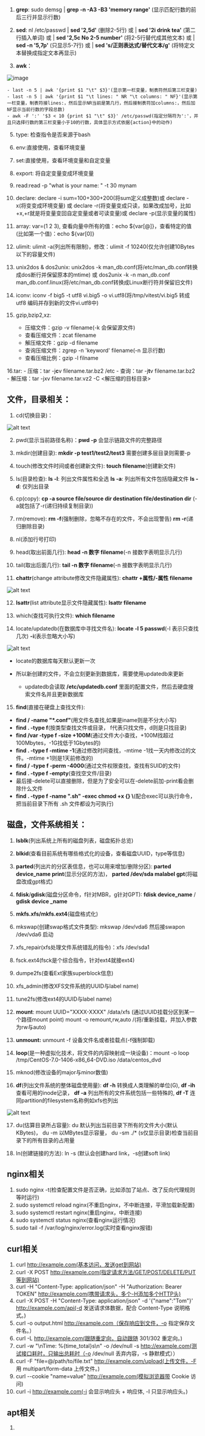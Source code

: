 1. **grep**: sudo demsg | **grep -n -A3 -B3 'memory range'** (显示匹配行数的前后三行并显示行数)
2. **sed**: nl /etc/passwd | **sed '2,5d'** (删除2-5行) 或 | **sed '2i drink tea'** (第二行插入单词) 或 | **sed '2,5c No 2-5 number'** (将2-5行替代成其他文本) 或 | **sed -n '5,7p'** (只显示5-7行) 或 | **sed 's/正则表达式/替代文本/g'** (将特定文本替换成指定文本再显示)

3. **awk**：

![image](https://github.com/user-attachments/assets/99709d14-7fe4-4877-9afa-362c6eaecfbe)

    - last -n 5 | awk '{print $1 "\t" $3}'(显示第一栏变量，制表符然后第三栏变量)
    - last -n 5 | awk '{print $1 "\t lines: " NR "\t columns: " NF}'(显示第一栏变量，制表符接lines:，然后显示NR当前是第几行，然后接制表符加columns:，然后加NF显示当前行数的字段总数)
    - awk -F ':' '$3 < 10 {print $1 "\t" $3}' /etc/passwd(指定分隔符为':'，并且只选择行数的第三栏变量小于10的行数，具体显示方式依据{action}中的动作)

5. type: 检查指令是否来源于bash

6. env:直接使用，查看环境变量

7. set:直接使用，查看环境变量和自定变量

8. export: 将自定变量变成环境变量

9. read:read -p "what is your name: " -t 30 mynam

10. declare: declare -i sum=100+300+200(将sum定义成整数)或 declare -x(将变变成环境变量) 或 declare -r(将变量变成只读，如果改成加号，比如+x,+r就是将变量变回自定变量或者可读变量)或 declare -p(显示变量的属性)

11. array: var=(1 2 3), 查看向量中所有的值：echo ${var[@]}，查看特定的值(比如第一个值)：echo ${var[0]} 

12. ulimit: ulimit -a(列出所有限制)，修改：ulimit -f 10240(仅允许创建10Bytes以下的容量文件)

13. unix2dos & dos2unix: unix2dos -k man_db.conf(将/etc/man_db.conf转换成dos断行并保留原本的mtime) 或 dos2unix -k -n man_db.conf man_db.conf.linux(将/etc/man_db.conf转换成Linux断行符并保留旧文件)

14. iconv: iconv -f big5 -t utf8 vi.big5 -o vi.utf8(将/tmp/vitest/vi.big5 转成 utf8 编码并存到新的文件vi.utf8中)

15. gzip,bzip2,xz:
    - 压缩文件：gzip -v filename(-k 会保留源文件)
    - 查看压缩文件：zcat filename
    - 解压缩文件：gzip -d filename
    - 查询压缩文件：zgrep -n 'keyword' filename(-n 显示行数)
    - 查看压缩比例：gzip -l filname

16.tar:
    - 压缩：tar -j**c**v filename.tar.bz2 /etc
    - 查询：tar -j**t**v filename.tar.bz2
    - 解压缩：tar -jxv filename.tar.vz2 -C <解压缩的目标目录>
## 文件，目录相关：
1. cd(切换目录)：

![alt text](image-3.png)

2. pwd(显示当前路径名称)：**pwd -p** 会显示链路文件的完整路径

3. mkdir(创建目录): **mkdir -p test1/test2/test3** 需要创建多层目录则需要-p 

4. touch(修改文件时间或者创建新文件): **touch filename**(创建新文件)

5. ls(目录检查): **ls -l**: 列出文件属性和全选 **ls -a**: 列出所有文件包括隐藏文件 **ls -d**: 仅列出目录

6. cp(copy): **cp -a source file/source dir destination file/destination dir** (-a就包括了-r(递归持续复制目录))

7. rm(remove): **rm -f**(强制删除，忽略不存在的文件，不会出现警告) **rm -r**(递归删除目录)

8. nl(添加行号打印)

9. head(取出前面几行): **head -n 数字 filename**(-n 接数字表明显示几行)

10. tail(取出后面几行): **tail -n 数字 filename**(-n 接数字表明显示几行)

11. **chattr**(change attribute修改文件隐藏属性): **chattr +属性/-属性 filename**

![alt text](image-4.png)

12. **lsattr**(list attribute显示文件隐藏属性): **lsattr filename**

13. which(查找可执行文件): **which filename**

14. locate/updatedb(在数据库中寻找文件名): **locate -l 5 passwd**(-l 表示只查找几次) **-i**(表示忽略大小写)

![alt text](image-5.png)

- locate的数据库每天默认更新一次

- 所以新创建的文件，不会立刻更新到数据库，需要使用updatedb来更新

    - updatedb会读取 **/etc/updatedb.conf** 里面的配置文件，然后去硬盘搜索文件名并且更新数据库

15. **find**(直接在硬盘上查找文件): 
- **find / -name "*.conf"**(用文件名查找,如果是iname则是不分大小写)
- **find . -type f**(按类型查找文件或目录， f代表只找文件，d则是只找目录)
- **find /var -type f -size +100M**(通过文件大小查找，+100M找超过100Mbytes，-1G找低于1Gbytes的)
- **find . -type f -mtime -1**(通过修改时间查找，-mtime -1找一天内修改过的文件。-mtime +1则是1天前修改的)
- **find / -type f -perm -4000**(通过文件权限查找，查找有SUID的文件)
- **find . -type f -empty**(查找空文件/目录)
- 最后接-delete可以直接删除，但是为了安全可以在-delete前加-print看会删除什么文件
- **find . -type f -name ".sh" -exec chmod +x {} \\**(配合exec可以执行命令，把当前目录下所有 .sh 文件都设为可执行)

## 磁盘，文件系统相关：
1. **lsblk**(列出系统上所有的磁盘列表，磁盘拓扑总览)

2. **blkid**(查看目前系统有哪些格式化的设备，查看磁盘UUID，type等信息)

3. **parted**(列出片的分区表信息，也可以用来增加/删除分区): **parted device_name print**(显示分区的方法)， **parted /dev/sda malabel gpt**(将磁盘改成gpt格式)

4. **fdisk**/**gdisk**(磁盘分区命令，f针对MBR，g针对GPT): **fdisk device_name** / **gdisk device _name**

5. **mkfs.xfs/mkfs.ext4**(磁盘格式化)

6. mkswap(创建swap格式文件类型): mkswap /dev/vda6 然后接swapon /dev/vda6 启动

7. xfs_repair(xfs处理文件系统错乱的指令)：xfs /dev/sda1

8. fsck.ext4(fsck是个综合指令，针对ext4就接ext4)

9. dumpe2fs(查看Ext家族superblock信息)

10. xfs_admin(修改XFS文件系统的UUID与label name)

11. tune2fs(修改ext4的UUID与label name)

12. **mount**: mount UUID="XXXX-XXXX" /data/xfs (通过UUID挂载分区到某一个路径mount point) mount -o remount,rw,auto /(将/重新挂载，并加入参数为rw与auto)

13. **unmount:** unmount -f 设备文件名或者挂载点(-f强制卸载)

14. **loop**(是一种虚拟化技术，将文件的内容映射成一块设备)：mount -o loop /tmp/CentOS-7.0-1406-x86_64-DVD.iso /data/centos_dvd

15. mknod(修改设备的major与minor数值)

16. **df**(列出文件系统的整体磁盘使用量): **df -h** 转换成人类理解的单位(G), **df -ih** 查看可用的inode记录， **df -a** 列出所有的文件系统包括一些特殊的, **df -T** 连同partition的filesystem名称例如xfs也列出

![alt text](image-2.png)

17. du(估算目录所占容量): du 默认列出当前目录下所有的文件大小(默认KBytes)， du -m 以MBytes显示容量， du -sm ./* (s仅显示目录)检查当前目录下的所有目录的占用量

18. ln(创建链接的方法): ln -s (默认会创建hard link，-s创建soft link)

## nginx相关
1. sudo nginx -t(检查配置文件是否正确，比如添加了站点、改了反向代理规则等时运行)
2. sudo systemctl reload nginx(不重启nginx，不中断连接，平滑加载新配置)
3. sudo systemctl restart nginx(重启nginx，中断连接)
4. sudo systemctl status nginx(查看nginx运行情况)
6. sudo tail -f /var/log/nginx/error.log(实时查看nginx报错)

## curl相关
1. curl http://example.com(基本访问，发送get到网站)
2. curl -X POST http://example.com(指定请求方法/GET/POST/DELETE/PUT等到网站)
3. curl -H "Content-Type: application/json" -H "Authorization: Bearer TOKEN" http://example.com(携带请求头，多个-H添加多个HTTP头)
4. curl -X POST -H "Content-Type: application/json" -d '{"name":"Tom"}' http://example.com/api(-d 发送请求体数据，配合 Content-Type 说明格式。)
5. curl -o output.html http://example.com（保存响应到文件，-o 指定保存文件名。）
6. curl -L http://example.com(跟随重定向，自动跟随 301/302 重定向。)
7. curl -w "\nTime: %{time_total}s\n" -o /dev/null -s http://example.com(测试接口耗时，只输出总耗时（-o /dev/null 丢弃内容，-s 静默模式））
8. curl -F "file=@/path/to/file.txt" http://example.com/upload(上传文件，-F 用 multipart/form-data 上传文件。)
9. curl --cookie "name=value" http://example.com(模拟浏览器带 Cookie 访问)
10. curl -i http://example.com(-i 会显示响应头 + 响应体, -I 只显示响应头。)


## apt相关
1. 



